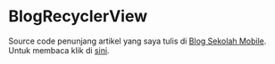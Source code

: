 # BlogRecyclerView
Source code penunjang artikel yang saya tulis di [Blog Sekolah Mobile](https://blog.sekolahmobile.com/). Untuk membaca klik di [sini](https://blog.sekolahmobile.com/membuat-recyclerview-menggunakan-kotlin/).
